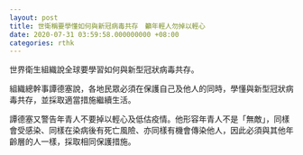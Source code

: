 ```yaml
---
layout: post
title: 世衛稱要學懂如何與新冠病毒共存　籲年輕人勿掉以輕心
date: 2020-07-31 03:59:58.000000000 +08:00
categories: rthk
---
```


世界衛生組織說全球要學習如何與新型冠狀病毒共存。

組織總幹事譚德塞說，各地民眾必須在保護自己及他人的同時，學懂與新型冠狀病毒共存，並採取適當措施繼續生活。

譚德塞又警告年青人不要掉以輕心及低估疫情。他形容年青人不是「無敵」，同樣會受感染、同樣在染病後有死亡風險、亦同樣有機會傳染他人，因此必須與其他年齡層的人一樣，採取相同保護措施。
